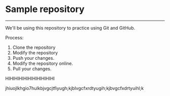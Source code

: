 # Sample repository
----
We'll be using this repository to practice using Git and GitHub.

Process:

1. Clone the repository
2. Modify the repository
3. Push your changes.
4. Modify the repository online.
5. Pull your changes.

HIHIHIHIHIHIHIHIHIHIHI




jhiuojlkhgio7hulkbjvgcjtfiyugh;kjblvgcfxrdtyugih;kjbvgcfxdrtyuihl;k